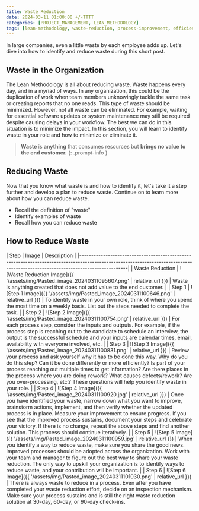 ```yaml
---
title: Waste Reduction
date: 2024-03-11 01:00:00 +/-TTTT
categories: [PROJECT_MANAGEMENT, LEAN_METHODOLOGY]
tags: [lean-methodology, waste-reduction, process-improvement, efficiency, productivity]
---
```


In large companies, even a little waste by each employee adds up. Let's dive into how to identify and reduce waste during this short post.


## Waste in the Organization

The Lean Methodology is all about reducing waste. Waste happens every day, and in a myriad of ways. In any organization, this could be the duplication of work when team members unknowingly tackle the same task or creating reports that no one reads. This type of waste should be minimized. However, not all waste can be eliminated. For example, waiting for essential software updates or system maintenance may still be required despite causing delays in your workflow. The best we can do in this situation is to minimize the impact. In this section, you will learn to identify waste in your role and how to minimize or eliminate it.

> **Waste** is **anything** that consumes resources but **brings no value to the end customer.**
{: .prompt-info }

## Reducing Waste

Now that you know what waste is and how to identify it, let's take it a step further and develop a plan to reduce waste. Continue on to learn more about how you can reduce waste.

- Recall the definition of "waste"
- Identify examples of waste
- Recall how you can reduce waste

## **How to Reduce Waste**

| Step          | Image                                                     | Description                                                                                                                                                                                                                                                                                                                                                                                                                                      |
|--------------------------------------------------------------------------------------------------------------------------------------------------------------------------------|
| Waste Reduction | ![Waste Reduction Image]({{ '/assets/img/Pasted_image_20240311095607.png' | relative_url }}) | Waste is anything created that does not add value to the end customer.                                                                                                                                                                                                                                                                                                                                                                            |
| Step 1        | ![Step 1 Image]({{ '/assets/img/Pasted_image_20240311100646.png' | relative_url }})          | To identify waste in your own role, think of where you spend the most time on a weekly basis. List out the steps needed to complete the task.                                                                                                                                                                                                                                                                                                     |
| Step 2        | ![Step 2 Image]({{ '/assets/img/Pasted_image_20240311100754.png' | relative_url }})          | For each process step, consider the inputs and outputs. For example, if the process step is reaching out to the candidate to schedule an interview, the output is the successful schedule and your inputs are calendar times, email, availability with everyone involved, etc.                                                                                                                                                                      |
| Step 3        | ![Step 3 Image]({{ '/assets/img/Pasted_image_20240311100831.png' | relative_url }})          | Review your process and ask yourself why it has to be done this way. Why do you do this step? Can it be done differently or more efficiently? Is part of your process reaching out multiple times to get information? Are there places in the process where you are doing rework? What causes defects/rework? Are you over-processing, etc.? These questions will help you identify waste in your role.                                                |
| Step 4        | ![Step 4 Image]({{ '/assets/img/Pasted_image_20240311100920.jpg' | relative_url }})          | Once you have identified your waste, narrow down what you want to improve, brainstorm actions, implement, and then verify whether the updated process is in place. Measure your improvement to ensure progress. If you see that the improved process sustains, document your steps and celebrate your victory. If there is no change, repeat the above steps and find another solution. This process should continue iteratively.                     |
| Step 5        | ![Step 5 Image]({{ '/assets/img/Pasted_image_20240311100959.jpg' | relative_url }})          | When you identify a way to reduce waste, make sure you share the good news. Improved processes should be adopted across the organization. Work with your team and manager to figure out the best way to share your waste reduction. The only way to upskill your organization is to identify ways to reduce waste, and your contribution will be important.                                                                                           |
| Step 6        | ![Step 6 Image]({{ '/assets/img/Pasted_image_20240311101030.png' | relative_url }})          | There is always waste to reduce in a process. Even after you have completed your waste reduction effort, decide on an inspection mechanism. Make sure your process sustains and is still the right waste reduction solution at 30-day, 60-day, or 90-day check-ins.

